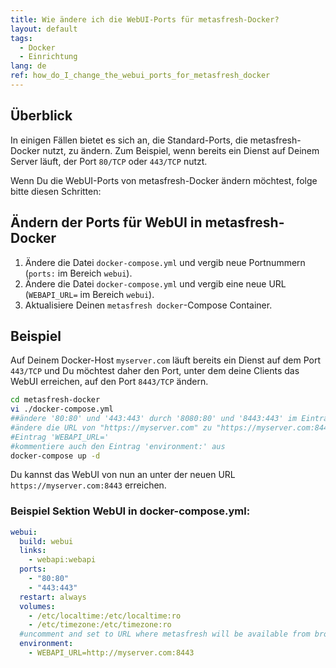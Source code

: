 ```yaml
---
title: Wie ändere ich die WebUI-Ports für metasfresh-Docker?
layout: default
tags:  
  - Docker
  - Einrichtung
lang: de
ref: how_do_I_change_the_webui_ports_for_metasfresh_docker
---
```


## Überblick
In einigen Fällen bietet es sich an, die Standard-Ports, die metasfresh-Docker nutzt, zu ändern. Zum Beispiel, wenn bereits ein Dienst auf Deinem Server läuft, der Port `80/TCP` oder `443/TCP` nutzt.

Wenn Du die WebUI-Ports von metasfresh-Docker ändern möchtest, folge bitte diesen Schritten:

## Ändern der Ports für WebUI in metasfresh-Docker
1. Ändere die Datei `docker-compose.yml` und vergib neue Portnummern (`ports:` im Bereich `webui`).
1. Ändere die Datei `docker-compose.yml` und vergib eine neue URL (`WEBAPI_URL=` im Bereich `webui`).
1. Aktualisiere Deinen `metasfresh docker`-Compose Container.

## Beispiel
Auf Deinem Docker-Host `myserver.com` läuft bereits ein Dienst auf dem Port `443/TCP` und Du möchtest daher den Port, unter dem deine Clients das WebUI erreichen, auf den Port `8443/TCP` ändern.


```bash
cd metasfresh-docker
vi ./docker-compose.yml
##ändere '80:80' und '443:443' durch '8080:80' und '8443:443' im Eintrag 'ports:'
#ändere die URL von "https://myserver.com" zu "https://myserver.com:8443" im
#Eintrag 'WEBAPI_URL='
#kommentiere auch den Eintrag 'environment:' aus
docker-compose up -d
```

Du kannst das WebUI von nun an unter der neuen URL `https://myserver.com:8443` erreichen.


### Beispiel Sektion WebUI in docker-compose.yml:
```yml
webui:
  build: webui
  links:
    - webapi:webapi
  ports:
    - "80:80"
    - "443:443"
  restart: always
  volumes:
    - /etc/localtime:/etc/localtime:ro
    - /etc/timezone:/etc/timezone:ro
  #uncomment and set to URL where metasfresh will be available from browsers
  environment:
    - WEBAPI_URL=http://myserver.com:8443
```
